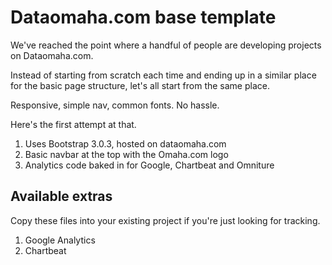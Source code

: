 Dataomaha.com base template
===========================

We've reached the point where a handful of people are developing projects on Dataomaha.com. 

Instead of starting from scratch each time and ending up in a similar place for the basic page structure, let's all start from the same place.

Responsive, simple nav, common fonts. No hassle.

Here's the first attempt at that.

<ol>
<li>Uses Bootstrap 3.0.3, hosted on dataomaha.com</li>
<li>Basic navbar at the top with the Omaha.com logo</li>
<li>Analytics code baked in for Google, Chartbeat and Omniture</li>
</ol>

Available extras
----------------

Copy these files into your existing project if you're just looking for tracking.
<ol>
<li>Google Analytics</li>
<li>Chartbeat</li>
</ol>
